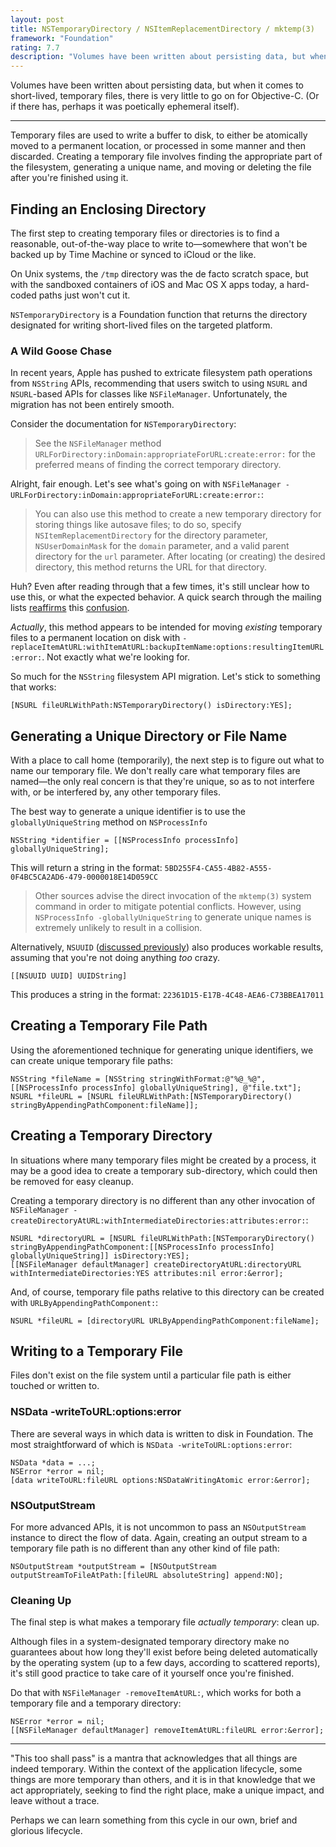 ```yaml
---
layout: post
title: NSTemporaryDirectory / NSItemReplacementDirectory / mktemp(3)
framework: "Foundation"
rating: 7.7
description: "Volumes have been written about persisting data, but when it comes to short-lived, temporary files, there is very little to go on for Objective-C. (Or if there has, perhaps it was poetically ephemeral itself)."
---
```


Volumes have been written about persisting data, but when it comes to short-lived, temporary files, there is very little to go on for Objective-C. (Or if there has, perhaps it was poetically ephemeral itself).

* * *

Temporary files are used to write a buffer to disk, to either be atomically moved to a permanent location, or processed in some manner and then discarded. Creating a temporary file involves finding the appropriate part of the filesystem, generating a unique name, and moving or deleting the file after you're finished using it.

## Finding an Enclosing Directory

The first step to creating temporary files or directories is to find a reasonable, out-of-the-way place to write to—somewhere that won't be backed up by Time Machine or synced to iCloud or the like.

On Unix systems, the `/tmp` directory was the de facto scratch space, but with the sandboxed containers of iOS and Mac OS X apps today, a hard-coded paths just won't cut it.

`NSTemporaryDirectory` is a Foundation function that returns the directory designated for writing short-lived files on the targeted platform.

### A Wild Goose Chase

In recent years, Apple has pushed to extricate filesystem path operations from `NSString` APIs, recommending that users switch to using `NSURL` and `NSURL`-based APIs for classes like `NSFileManager`. Unfortunately, the migration has not been entirely smooth.

Consider the documentation for `NSTemporaryDirectory`:

> See the `NSFileManager` method `URLForDirectory:inDomain:appropriateForURL:create:error:` for the preferred means of finding the correct temporary directory.

Alright, fair enough. Let's see what's going on with `NSFileManager -URLForDirectory:inDomain:appropriateForURL:create:error:`:

> You can also use this method to create a new temporary directory for storing things like autosave files; to do so, specify `NSItemReplacementDirectory` for the directory parameter, `NSUserDomainMask` for the `domain` parameter, and a valid parent directory for the `url` parameter. After locating (or creating) the desired directory, this method returns the URL for that directory.

Huh? Even after reading through that a few times, it's still unclear how to use this, or what the expected behavior. A quick search through the mailing lists [reaffirms](http://lists.apple.com/archives/cocoa-dev/2012/Apr/msg00117.html) this [confusion]((http://lists.apple.com/archives/cocoa-dev/2012/Feb/msg00186.html)).

_Actually_, this method appears to be intended for moving _existing_ temporary files to a permanent location on disk with `-replaceItemAtURL:withItemAtURL:backupItemName:options:resultingItemURL:error:`. Not exactly what we're looking for.

So much for the `NSString` filesystem API migration. Let's stick to something that works:

~~~{objective-c}
[NSURL fileURLWithPath:NSTemporaryDirectory() isDirectory:YES];
~~~

## Generating a Unique Directory or File Name

With a place to call home (temporarily), the next step is to figure out what to name our temporary file. We don't really care what temporary files are named—the only real concern is that they're unique, so as to not interfere with, or be interfered by, any other temporary files.

The best way to generate a unique identifier is to use the `globallyUniqueString` method on `NSProcessInfo`

~~~{objective-c}
NSString *identifier = [[NSProcessInfo processInfo] globallyUniqueString];
~~~

This will return a string in the format: `5BD255F4-CA55-4B82-A555-0F4BC5CA2AD6-479-0000018E14D059CC`

> Other sources advise the direct invocation of the `mktemp(3)` system command in order to mitigate potential conflicts. However,  using `NSProcessInfo -globallyUniqueString` to generate unique names is extremely unlikely to result in a collision.

Alternatively, `NSUUID` ([discussed previously](http://nshipster.com/uuid-udid-unique-identifier)) also produces workable results, assuming that you're not doing anything _too_ crazy.

~~~{objective-c}
[[NSUUID UUID] UUIDString]
~~~

This produces a string in the format: `22361D15-E17B-4C48-AEA6-C73BBEA17011`

## Creating a Temporary File Path

Using the aforementioned technique for generating unique identifiers, we can create unique temporary file paths:

~~~{objective-c}
NSString *fileName = [NSString stringWithFormat:@"%@_%@", [[NSProcessInfo processInfo] globallyUniqueString], @"file.txt"];
NSURL *fileURL = [NSURL fileURLWithPath:[NSTemporaryDirectory() stringByAppendingPathComponent:fileName]];
~~~

## Creating a Temporary Directory

In situations where many temporary files might be created by a process, it may be a good idea to create a temporary sub-directory, which could then be removed for easy cleanup.

Creating a temporary directory is no different than any other invocation of `NSFileManager -createDirectoryAtURL:withIntermediateDirectories:attributes:error:`:

~~~{objective-c}
NSURL *directoryURL = [NSURL fileURLWithPath:[NSTemporaryDirectory() stringByAppendingPathComponent:[[NSProcessInfo processInfo] globallyUniqueString]] isDirectory:YES];
[[NSFileManager defaultManager] createDirectoryAtURL:directoryURL withIntermediateDirectories:YES attributes:nil error:&error];
~~~

And, of course, temporary file paths relative to this directory can be created with `URLByAppendingPathComponent:`:

~~~{objective-c}
NSURL *fileURL = [directoryURL URLByAppendingPathComponent:fileName];
~~~

## Writing to a Temporary File

Files don't exist on the file system until a particular file path is either touched or written to.

### NSData -writeToURL:options:error

There are several ways in which data is written to disk in Foundation. The most straightforward of which is `NSData -writeToURL:options:error`:

~~~{objective-c}
NSData *data = ...;
NSError *error = nil;
[data writeToURL:fileURL options:NSDataWritingAtomic error:&error];
~~~

### NSOutputStream

For more advanced APIs, it is not uncommon to pass an `NSOutputStream` instance to direct the flow of data. Again, creating an output stream to a temporary file path is no different than any other kind of file path:

~~~{objective-c}
NSOutputStream *outputStream = [NSOutputStream outputStreamToFileAtPath:[fileURL absoluteString] append:NO];
~~~

### Cleaning Up

The final step is what makes a temporary file _actually temporary_: clean up.

Although files in a system-designated temporary directory make no guarantees about how long they'll exist before being deleted automatically by the operating system (up to a few days, according to scattered reports), it's still good practice to take care of it yourself once you're finished.

Do that with `NSFileManager -removeItemAtURL:`, which works for both a temporary file and a temporary directory:

~~~{objective-c}
NSError *error = nil;
[[NSFileManager defaultManager] removeItemAtURL:fileURL error:&error];
~~~

* * *

"This too shall pass" is a mantra that acknowledges that all things are indeed temporary. Within the context of the application lifecycle, some things are more temporary than others, and it is in that knowledge that we act appropriately, seeking to find the right place, make a unique impact, and leave without a trace.

Perhaps we can learn something from this cycle in our own, brief and glorious lifecycle.
